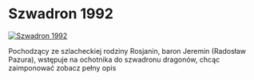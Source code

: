 Szwadron 1992 
=============
[![Szwadron 1992 ](http://vidos.pl/images/player.gif)](http://vidos.pl/szwadron-1992)

 Pochodzący ze szlacheckiej rodziny Rosjanin, baron Jeremin (Radosław Pazura), wstępuje na ochotnika do szwadronu dragonów, chcąc zaimponować zobacz pełny opis
